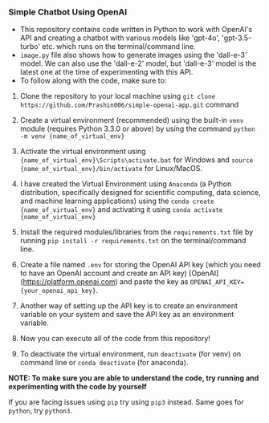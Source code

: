 ### Simple Chatbot Using OpenAI

- This repository contains code written in Python to work with OpenAI's API and creating a chatbot with various models like 'gpt-4o', 'gpt-3.5-turbo' etc. which runs on the terminal/command line.
- `image.py` file also shows how to generate images using the 'dall-e-3' model. We can also use the 'dall-e-2' model, but 'dall-e-3' model is the latest one at the time of experimenting with this API.
- To follow along with the code, make sure to:

1. Clone the repository to your local machine using `git clone https://github.com/Prashin006/simple-openai-app.git` command

2. Create a virtual environment (recommended) using the built-in `venv` module (requires Python 3.3.0 or above) by using the command `python -m venv {name_of_virtual_env}`

3. Activate the virtual environment using `{name_of_virtual_env}\Scripts\activate.bat` for Windows and `source {name_of_virtual_env}/bin/activate` for Linux/MacOS.

4. I have created the Virtual Environment using `Anaconda` (a Python distribution, specifically designed for scientific computing, data science, and machine learning applications) using the `conda create {name_of_virtual_env}` and activating it using `conda activate {name_of_virtual_env}`

5. Install the required modules/libraries from the `requirements.txt` file by running `pip install -r requirements.txt` on the terminal/command line.

6. Create a file named `.env` for storing the OpenAI API key (which you need to have an OpenAI account and create an API key) [OpenAI] (https://platform.openai.com) and paste the key as `OPENAI_API_KEY={your_openai_api_key}`.

7. Another way of setting up the API key is to create an environment variable on your system and save the API key as an environment variable.

8. Now you can execute all of the code from this repository!

9. To deactivate the virtual environment, run `deactivate` (for venv) on command line or `conda deactivate` (for anaconda).

**NOTE: To make sure you are able to understand the code, try running and experimenting with the code by yourself**

If you are facing issues using `pip` try using `pip3` instead. Same goes for `python`, try `python3`.
